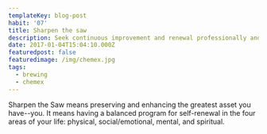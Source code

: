 ```yaml
---
templateKey: blog-post
habit: '07'
title: Sharpen the saw
description: Seek continuous improvement and renewal professionally and personally.
date: 2017-01-04T15:04:10.000Z
featuredpost: false
featuredimage: /img/chemex.jpg
tags:
  - brewing
  - chemex
---
```


Sharpen the Saw means preserving and enhancing the greatest asset you have--you. It means having a balanced program for self-renewal in the four areas of your life: physical, social/emotional, mental, and spiritual.